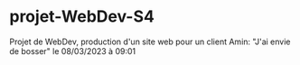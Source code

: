 # projet-WebDev-S4
Projet de WebDev, production d'un site web pour un client
Amin: "J'ai envie de bosser" le 08/03/2023 à 09:01
